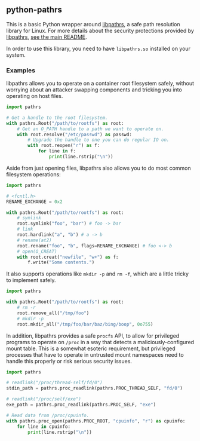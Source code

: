## python-pathrs ##

This is a basic Python wrapper around [libpathrs][libpathrs], a safe path
resolution library for Linux. For more details about the security protections
provided by [libpathrs][libpathrs], [see the main README][libpathrs-readme].

In order to use this library, you need to have `libpathrs.so` installed on your
system.

### Examples ###

libpathrs allows you to operate on a container root filesystem safely, without
worrying about an attacker swapping components and tricking you into operating
on host files.

```python
import pathrs

# Get a handle to the root filesystem.
with pathrs.Root("/path/to/rootfs") as root:
    # Get an O_PATH handle to a path we want to operate on.
    with root.resolve("/etc/passwd") as passwd:
        # Upgrade the handle to one you can do regular IO on.
        with root.reopen("r") as f:
            for line in f:
                print(line.rstrip("\n"))
```

Aside from just opening files, libpathrs also allows you to do most common
filesystem operations:

```python
import pathrs

# <fcntl.h>
RENAME_EXCHANGE = 0x2

with pathrs.Root("/path/to/rootfs") as root:
    # symlink
    root.symlink("foo", "bar") # foo -> bar
    # link
    root.hardlink("a", "b") # a -> b
    # rename(at2)
    root.rename("foo", "b", flags=RENAME_EXCHANGE) # foo <-> b
    # open(O_CREAT)
    with root.creat("newfile", "w+") as f:
        f.write("Some contents.")
```

It also supports operations like `mkdir -p` and `rm -f`, which are a little
tricky to implement safely.

```python
import pathrs

with pathrs.Root("/path/to/rootfs") as root:
    # rm -r
    root.remove_all("/tmp/foo")
    # mkdir -p
    root.mkdir_all("/tmp/foo/bar/baz/bing/boop", 0o755)
```

In addition, libpathrs provides a safe `procfs` API, to allow for privileged
programs to operate on `/proc` in a way that detects a maliciously-configured
mount table. This is a somewhat esoteric requirement, but privileged processes
that have to operate in untrusted mount namespaces need to handle this
properly or risk serious security issues.

```python
import pathrs

# readlink("/proc/thread-self/fd/0")
stdin_path = pathrs.proc_readlink(pathrs.PROC_THREAD_SELF, "fd/0")

# readlink("/proc/self/exe")
exe_path = pathrs.proc_readlink(pathrs.PROC_SELF, "exe")

# Read data from /proc/cpuinfo.
with pathrs.proc_open(pathrs.PROC_ROOT, "cpuinfo", "r") as cpuinfo:
    for line in cpuinfo:
        print(line.rstrip("\n"))
```

[libpathrs]: https://github.com/openSUSE/libpathrs
[libpathrs-readme]: https://github.com/openSUSE/libpathrs/blob/main/README.md
